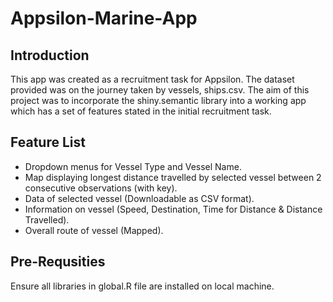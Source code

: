 # Appsilon-Marine-App
## Introduction
This app was created as a recruitment task for Appsilon. The dataset provided was on the journey taken by vessels, ships.csv. The aim of this project was to incorporate the shiny.semantic library into a working app which has a set of features stated in the initial recruitment task.
## Feature List
* Dropdown menus for Vessel Type and Vessel Name.
* Map displaying longest distance travelled by selected vessel between 2 consecutive observations (with key).
* Data of selected vessel (Downloadable as CSV format).
* Information on vessel (Speed, Destination, Time for Distance & Distance Travelled).
* Overall route of vessel (Mapped).
## Pre-Requsities
Ensure all libraries in global.R file are installed on local machine.
